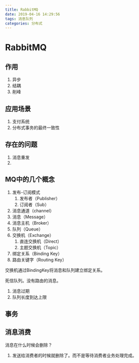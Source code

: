 ```yaml
---
title: RabbitMQ
date: 2019-04-16 14:29:56
tags: 消息队列
categories: 分布式
---
```




# RabbitMQ

## 作用

1. 异步
2. 结耦
3. 削峰

## 应用场景

1. 支付系统
2. 分布式事务的最终一致性

## 存在的问题

1. 消息重发
2. 

## MQ中的几个概念

1. 发布-订阅模式
   1. 发布者（Publisher）
   2. 订阅者（Sub）
2. 消息通道（channel）
3. 消息（Message）
4. 消息主机（Broker）
5. 队列（Queue）
6. 交换机（Exchange）
   1. 直连交换机（Direct）
   2. 主题交换机（Topic）
7. 绑定关系（Binding Key）
8. 路由关键字（Routing Key）



交换机通过BindingKey将消息和队列建立绑定关系。



死信队列。没有路由的消息。

1. 消息过期
2. 队列长度到达上限 





## 事务





## 消息消费

消息在什么时候会删除？

1. 发送给消费者的时候就删除了。而不是等待消费者业务处理完成。

